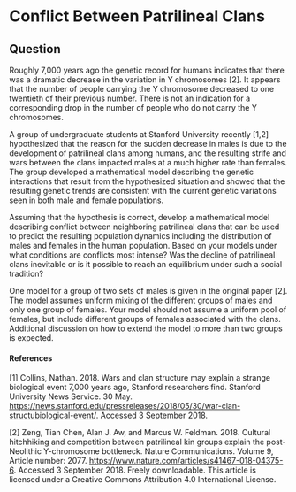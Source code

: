 # Conflict Between Patrilineal Clans

## Question
Roughly 7,000 years ago the genetic record for humans indicates that there was a dramatic decrease in the
variation in Y chromosomes [2]. It appears that the number of people carrying the Y chromosome decreased
to one twentieth of their previous number. There is not an indication for a corresponding drop in the number
of people who do not carry the Y chromosomes.

A group of undergraduate students at Stanford University recently [1,2] hypothesized that the reason for the
sudden decrease in males is due to the development of patrilineal clans among humans, and the resulting
strife and wars between the clans impacted males at a much higher rate than females. The group developed a
mathematical model describing the genetic interactions that result from the hypothesized situation and
showed that the resulting genetic trends are consistent with the current genetic variations seen in both male
and female populations.

Assuming that the hypothesis is correct, develop a mathematical model describing conflict between
neighboring patrilineal clans that can be used to predict the resulting population dynamics including the
distribution of males and females in the human population. Based on your models under what conditions are
conflicts most intense? Was the decline of patrilineal clans inevitable or is it possible to reach an equilibrium
under such a social tradition?

One model for a group of two sets of males is given in the original paper [2]. The model assumes uniform
mixing of the different groups of males and only one group of females. Your model should not assume a
uniform pool of females, but include different groups of females associated with the clans. Additional
discussion on how to extend the model to more than two groups is expected.

#### References
[1] Collins, Nathan. 2018. Wars and clan structure may explain a strange biological event 7,000 years ago,
Stanford researchers find. Stanford University News Service. 30 May. https://news.stanford.edu/pressreleases/2018/05/30/war-clan-structubiological-event/.
Accessed 3 September 2018.

[2] Zeng, Tian Chen, Alan J. Aw, and Marcus W. Feldman. 2018. Cultural hitchhiking and competition
between patrilineal kin groups explain the post-Neolithic Y-chromosome bottleneck. Nature
Communications. Volume 9, Article number: 2077. https://www.nature.com/articles/s41467-018-04375-6.
Accessed 3 September 2018. Freely downloadable. This article is licensed under a Creative Commons
Attribution 4.0 International License.

